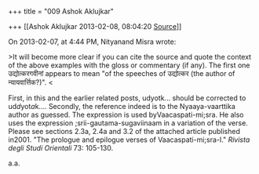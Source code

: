 +++
title = "009 Ashok Aklujkar"

+++
[[Ashok Aklujkar	2013-02-08, 08:04:20 [Source](https://groups.google.com/g/bvparishat/c/e9gXaf8pMqQ)]]



On 2013-02-07, at 4:44 PM, Nityanand Misra wrote:

\>It will become more clear if you can cite the source and quote the context of the above examples with the gloss or commentary (if any). The first one उद्योत्करगवीनां appears to mean "of the speeches of उद्योत्कर (the author of न्यायवार्त्तिक?)". \<

  

First, in this and the earlier related posts, udyotk... should be corrected to ud*d*yot*a*k.... Secondly, the reference indeed is to the Nyaaya-vaarttika author as guessed. The expression is used byVaacaspati-mi;sra. He also uses the expression ;srii-gautama-sugaviinaam in a variation of the verse. Please see sections 2.3a, 2.4a and 3.2 of the attached article published in2001. "The prologue and epilogue verses of Vaacaspati-mi;sra-I." *Rivista degli Studi Orientali* 73: 105-130.

  

a.a.

  

  



